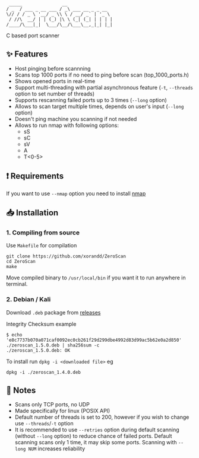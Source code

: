 ```
 _____               __                 
/ _  / ___ _ __ ___ / _\ ___ __ _ _ __  
\// / / _ \ '__/ _ \\ \ / __/ _` | '_ \ 
 / //\  __/ | | (_) |\ \ (_| (_| | | | |
/____/\___|_|  \___/\__/\___\__,_|_| |_|

```

C based port scanner

## ✨ Features
- Host pinging before scannning
- Scans top 1000 ports if no need to ping before scan (top_1000_ports.h)
- Shows opened ports in real-time
- Support multi-threading with partial asynchronous feature (`-t`, `--threads` option to set number of threads)
- Supports rescanning failed ports up to 3 times (`--long` option)
- Allows to scan target multiple times, depends on user's input (`--long` option)
- Doesn't ping machine you scanning if not needed
- Allows to run nmap with following options:
  - sS
  - sC
  - sV
  - A
  - T<0-5> 

## ❗ Requirements

If you want to use `--nmap` option you need to install [nmap](https://nmap.org/)

## 📥 Installation

### 1. Compiling from source

Use `Makefile` for compilation
```
git clone https://github.com/xorandd/ZeroScan
cd ZeroScan
make
```
Move compiled binary to `/usr/local/bin` if you want it to run anywhere in terminal. 

### 2. Debian / Kali

Download `.deb` package from  [releases](https://github.com/xorandd/ZeroScan/releases)

Integrity Checksum example

```
$ echo 'e8c7737b070a071caf0092ec0cb261f29d299dbe4992d83d99ac5b62e0a2d850' ./zeroscan_1.5.0.deb | sha256sum -c
./zeroscan_1.5.0.deb: OK
```

To install run `dpkg -i <downloaded file>` eg
```
dpkg -i ./zeroscan_1.4.0.deb
```

## 📝 Notes
- Scans only TCP ports, no UDP
- Made specifically for linux (POSIX API)
- Default number of threads is set to 200, however if you wish to change use `--threads`/`-t` option
- It is recommended to use `--retries` option during default scanning (without `--long` option) to reduce chance of failed ports.
Default scanning scans only 1 time, it may skip some ports. Scanning with `--long NUM` increases reliability 
